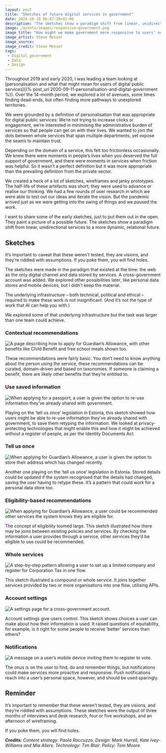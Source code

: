 ```yaml
---
layout: post
title: "Sketches of future digital services in government"
date: 2024-10-10 06:07:39+01:00
description: "The sketches show a paradigm shift from linear, unidirectional services to a more dynamic, relational future."
image: /assets/images/responsive-government.png
image_title: "How might we make government more responsive to users’ needs?"
image_artist: Steve Messer
image_source:
image_credit: Steve Messer
tags:
 - Digital government
 - Data
 - Design
---
```


Throughout 2019 and early 2020, I was leading a team looking at [personalisation and what that might mean for users of digital public services]({% post_url 2020-09-11-personalisation-and-digital-government %}). Over the 14-month period, we explored a lot of avenues, some times finding dead-ends, but often finding more pathways to unexplored territories. 

We were grounded by a definition of personalisation that was appropriate for digital public services: We’re not trying to increase clicks or engagement, we’re interested in minimising the administrative burden of services so that people can get on with their lives. We wanted to join the dots between whole services that span multiple departments, yet expose the seams to maintain trust.

Depending on the domain of a service, this felt too frictionless occasionally. We knew there were moments in people’s lives when you deserved the full support of government, and there were moments in services when friction was helpful. So it wasn’t a perfect definition but it was more appropriate than the prevailing definition from the private sector.

We created a heck of a lot of sketches, wireframes and janky prototypes. The half-life of these artefacts was short; they were used to advance or realise our thinking. We had a few rounds of user research in which we were able to test out our ideas and iterate the vision. But the pandemic arrived just as we were getting into the swing of things and we paused the work.

I want to share some of the early sketches, just to put them out in the open. They paint a picture of a possible future. The sketches show a paradigm shift from linear, unidirectional services to a more dynamic, relational future. 

## Sketches

It’s important to caveat that these weren’t tested, they are visions, and they’re riddled with assumptions. If you poke them, you will find holes.

The sketches were made in the paradigm that existed at the time: the web as the only digital channel and data stored by services. A cross-government account was added. We explored other possibilities later, like personal data stores and mobile devices, but I didn’t keep the material.

The underlying infrastructure – both technical, political and ethical – required to make these work is not insignificant. (And it’s not the type of work that AI can help you with.)

We explored some of that underlying infrastructure but the task was larger than one team could achieve.

### Contextual recommendations

![A page describing how to apply for Guardian’s Allowance, with other benefits like Child Benefit and free school meals shown too.](/assets/images/contextual-recommendations.png)

These recommendations were fairly basic. You don’t need to know anything about the person using the service, these recommendations can be curated, domain-driven and based on taxonomies. If someone is claiming a benefit, there are likely other benefits that they’re entitled to.

### Use saved information

![When applying for a passport, a user is given the option to re-use information they’ve already shared with government.](/assets/images/use-saved-information.png)

Playing on the ‘tell us once’ legislation in Estonia, this sketch showed how users might be able to re-use information they’ve already shared with government, to save them retyping the information. We looked at privacy-protecting technologies that might enable this and how it might be achieved without a register of people, as per the Identity Documents Act.

### Tell us once

![When applying for Guardian’s Allowance, a user is given the option to store their address which has changed recently.](/assets/images/tell-us-once.png)

Another one playing on the ‘tell us once’ legislation in Estonia. Stored details could be updated if the system recognised that the details had changed, saving the user having to retype these. It’s a pattern that could work for a personal data store too.

### Eligibility-based recommendations

![When applying for Guardian’s Allowance, a user could be recommended other services the system knows they are eligible for.](/assets/images/eligibility-based-recommendations.png)

The concept of eligibility loomed large. This sketch illustrated how there may be joins between existing policies and services. By checking the information a user provides through a service, other services they’d be eligible to use could be recommended. 

### Whole services

![A step-by-step pattern allowing a user to set up a limited company and register for Corporation Tax in one flow.](/assets/images/compound-service.png)

This sketch illustrated a compound or whole service. It joins together services provided by two or more organisations into one flow, utilising APIs. 

### Account settings

![A settings page for a cross-government account.](/assets/images/account-settings.png)

Account settings give users control. This sketch shows choices a user can make about how their information is used. It raised questions of equitability, for example, is it right for some people to receive ‘better’ services than others?

### Notifications

![A message on a user’s mobile device inviting them to register to vote.](/assets/images/notifications.png)

The onus is on the user to find, do and remember things, but notifications could make services more proactive and responsive. Push notifications reach into a user’s personal space, however, and should be used sparingly. 

## Reminder

It’s important to remember that these weren’t tested, they are visions, and they’re riddled with assumptions. These sketches were the output of three months of interviews and desk research, four or five workshops, and an afternoon of wireframing. 

If you poke them, you will find holes.

_**Credits:**_
_Content strategy: Paola Roccuzzo._
_Design: Mark Hurrell, Kate Ivey-Williams and Mia Allers._
_Technology: Tim Blair. Policy: Tom Moore._